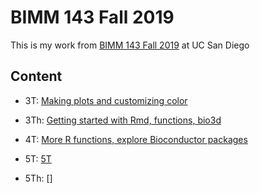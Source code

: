 # BIMM 143 Fall 2019
This is my work from [BIMM 143 Fall 2019](https://bioboot.github.io/bimm143_F19/) at UC San Diego

## Content

- 3T: [Making plots and customizing color](https://github.com/kcauwenb/bimm143/blob/master/3T/3T.R)

- 3Th: [Getting started with Rmd, functions, bio3d](https://github.com/kcauwenb/bimm143/blob/master/3Th/3Th.md)

- 4T: [More R functions, explore Bioconductor packages](https://github.com/kcauwenb/bimm143/blob/master/4T/4T.Rmd)

- 5T: [5T](https://github.com/kcauwenb/bimm143/blob/master/5T/5T.md)

- 5Th: []
